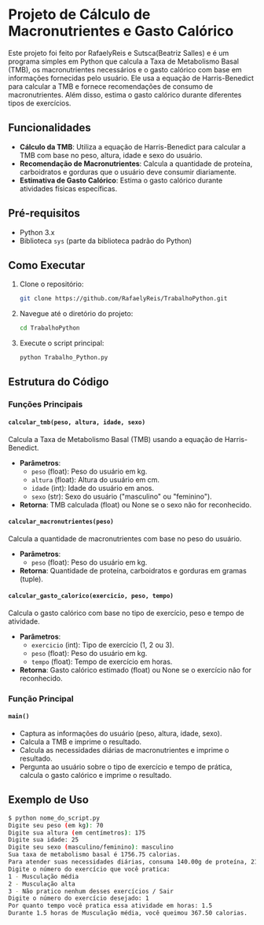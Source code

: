 # Projeto de Cálculo de Macronutrientes e Gasto Calórico

Este projeto foi feito por RafaelyReis e Sutsca(Beatriz Salles) e é um programa simples em Python que calcula a Taxa de Metabolismo Basal (TMB), os macronutrientes necessários e o gasto calórico com base em informações fornecidas pelo usuário. Ele usa a equação de Harris-Benedict para calcular a TMB e fornece recomendações de consumo de macronutrientes. Além disso, estima o gasto calórico durante diferentes tipos de exercícios.

## Funcionalidades

- **Cálculo da TMB**: Utiliza a equação de Harris-Benedict para calcular a TMB com base no peso, altura, idade e sexo do usuário.
- **Recomendação de Macronutrientes**: Calcula a quantidade de proteína, carboidratos e gorduras que o usuário deve consumir diariamente.
- **Estimativa de Gasto Calórico**: Estima o gasto calórico durante atividades físicas específicas.

## Pré-requisitos

- Python 3.x
- Biblioteca `sys` (parte da biblioteca padrão do Python)

## Como Executar

1. Clone o repositório:
    ```bash
    git clone https://github.com/RafaelyReis/TrabalhoPython.git
    ```

2. Navegue até o diretório do projeto:
    ```bash
    cd TrabalhoPython
    ```

3. Execute o script principal:
    ```bash
    python Trabalho_Python.py
    ```

## Estrutura do Código

### Funções Principais

#### `calcular_tmb(peso, altura, idade, sexo)`

Calcula a Taxa de Metabolismo Basal (TMB) usando a equação de Harris-Benedict.

- **Parâmetros**:
  - `peso` (float): Peso do usuário em kg.
  - `altura` (float): Altura do usuário em cm.
  - `idade` (int): Idade do usuário em anos.
  - `sexo` (str): Sexo do usuário ("masculino" ou "feminino").
- **Retorna**: TMB calculada (float) ou None se o sexo não for reconhecido.

#### `calcular_macronutrientes(peso)`

Calcula a quantidade de macronutrientes com base no peso do usuário.

- **Parâmetros**:
  - `peso` (float): Peso do usuário em kg.
- **Retorna**: Quantidade de proteína, carboidratos e gorduras em gramas (tuple).

#### `calcular_gasto_calorico(exercicio, peso, tempo)`

Calcula o gasto calórico com base no tipo de exercício, peso e tempo de atividade.

- **Parâmetros**:
  - `exercicio` (int): Tipo de exercício (1, 2 ou 3).
  - `peso` (float): Peso do usuário em kg.
  - `tempo` (float): Tempo de exercício em horas.
- **Retorna**: Gasto calórico estimado (float) ou None se o exercício não for reconhecido.

### Função Principal

#### `main()`

- Captura as informações do usuário (peso, altura, idade, sexo).
- Calcula a TMB e imprime o resultado.
- Calcula as necessidades diárias de macronutrientes e imprime o resultado.
- Pergunta ao usuário sobre o tipo de exercício e tempo de prática, calcula o gasto calórico e imprime o resultado.

## Exemplo de Uso

```bash
$ python nome_do_script.py
Digite seu peso (em kg): 70
Digite sua altura (em centímetros): 175
Digite sua idade: 25
Digite seu sexo (masculino/feminino): masculino
Sua taxa de metabolismo basal é 1756.75 calorias.
Para atender suas necessidades diárias, consuma 140.00g de proteína, 210.00g de carboidratos e 35.00g de gordura.
Digite o número do exercício que você pratica:
1 - Musculação média
2 - Musculação alta
3 - Não pratico nenhum desses exercícios / Sair
Digite o número do exercício desejado: 1
Por quanto tempo você pratica essa atividade em horas: 1.5
Durante 1.5 horas de Musculação média, você queimou 367.50 calorias.

